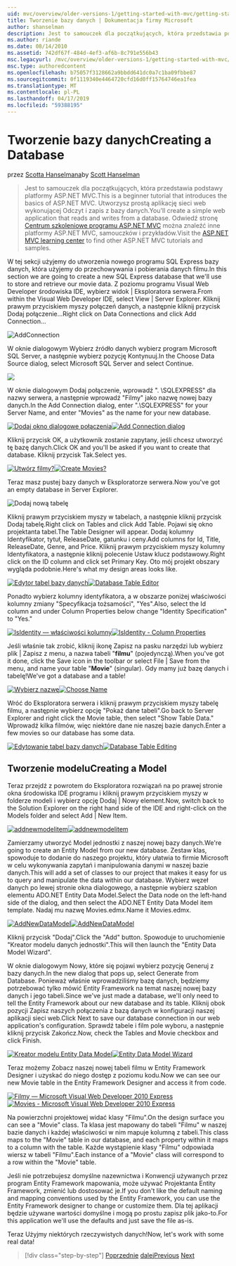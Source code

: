 ```yaml
---
uid: mvc/overview/older-versions-1/getting-started-with-mvc/getting-started-with-mvc-part4
title: Tworzenie bazy danych | Dokumentacja firmy Microsoft
author: shanselman
description: Jest to samouczek dla początkujących, która przedstawia podstawy platformy ASP.NET MVC. Utwórz prostą aplikację sieci web wykonującej Odczyt i zapis z bazy danych.
ms.author: riande
ms.date: 08/14/2010
ms.assetid: 742df67f-484d-4ef3-af6b-8c791e556b43
msc.legacyurl: /mvc/overview/older-versions-1/getting-started-with-mvc/getting-started-with-mvc-part4
msc.type: authoredcontent
ms.openlocfilehash: b75057f3128662a9bbdd641dc0a7c1ba09fbbe87
ms.sourcegitcommit: 0f1119340e4464720cfd16d0ff15764746ea1fea
ms.translationtype: MT
ms.contentlocale: pl-PL
ms.lasthandoff: 04/17/2019
ms.locfileid: "59388195"
---
```

# <a name="creating-a-database"></a><span data-ttu-id="dae6a-104">Tworzenie bazy danych</span><span class="sxs-lookup"><span data-stu-id="dae6a-104">Creating a Database</span></span>

<span data-ttu-id="dae6a-105">przez [Scotta Hanselmana](https://github.com/shanselman)</span><span class="sxs-lookup"><span data-stu-id="dae6a-105">by [Scott Hanselman](https://github.com/shanselman)</span></span>

> <span data-ttu-id="dae6a-106">Jest to samouczek dla początkujących, która przedstawia podstawy platformy ASP.NET MVC.</span><span class="sxs-lookup"><span data-stu-id="dae6a-106">This is a beginner tutorial that introduces the basics of ASP.NET MVC.</span></span> <span data-ttu-id="dae6a-107">Utworzysz prostą aplikację sieci web wykonującej Odczyt i zapis z bazy danych.</span><span class="sxs-lookup"><span data-stu-id="dae6a-107">You'll create a simple web application that reads and writes from a database.</span></span> <span data-ttu-id="dae6a-108">Odwiedź stronę [Centrum szkoleniowe programu ASP.NET MVC](../../../index.md) można znaleźć inne platformy ASP.NET MVC, samouczków i przykładów.</span><span class="sxs-lookup"><span data-stu-id="dae6a-108">Visit the [ASP.NET MVC learning center](../../../index.md) to find other ASP.NET MVC tutorials and samples.</span></span>


<span data-ttu-id="dae6a-109">W tej sekcji użyjemy do utworzenia nowego programu SQL Express bazy danych, która użyjemy do przechowywania i pobierania danych filmu.</span><span class="sxs-lookup"><span data-stu-id="dae6a-109">In this section we are going to create a new SQL Express database that we'll use to store and retrieve our movie data.</span></span> <span data-ttu-id="dae6a-110">Z poziomu programu Visual Web Developer środowiska IDE, wybierz widok | Eksploratora serwera.</span><span class="sxs-lookup"><span data-stu-id="dae6a-110">From within the Visual Web Developer IDE, select View | Server Explorer.</span></span> <span data-ttu-id="dae6a-111">Kliknij prawym przyciskiem myszy połączeń danych, a następnie kliknij przycisk Dodaj połączenie...</span><span class="sxs-lookup"><span data-stu-id="dae6a-111">Right click on Data Connections and click Add Connection...</span></span>

![AddConnection](getting-started-with-mvc-part4/_static/image1.png)

<span data-ttu-id="dae6a-113">W oknie dialogowym Wybierz źródło danych wybierz program Microsoft SQL Server, a następnie wybierz pozycję Kontynuuj.</span><span class="sxs-lookup"><span data-stu-id="dae6a-113">In the Choose Data Source dialog, select Microsoft SQL Server and select Continue.</span></span>

![](getting-started-with-mvc-part4/_static/image2.png)

<span data-ttu-id="dae6a-114">W oknie dialogowym Dodaj połączenie, wprowadź ". \SQLEXPRESS" dla nazwy serwera, a następnie wprowadź "Filmy" jako nazwę nowej bazy danych.</span><span class="sxs-lookup"><span data-stu-id="dae6a-114">In the Add Connection dialog, enter ".\SQLEXPRESS" for your Server Name, and enter "Movies" as the name for your new database.</span></span>

<span data-ttu-id="dae6a-115">[![Dodaj okno dialogowe połączenia](getting-started-with-mvc-part4/_static/image4.png)](getting-started-with-mvc-part4/_static/image3.png)</span><span class="sxs-lookup"><span data-stu-id="dae6a-115">[![Add Connection dialog](getting-started-with-mvc-part4/_static/image4.png)](getting-started-with-mvc-part4/_static/image3.png)</span></span>

<span data-ttu-id="dae6a-116">Kliknij przycisk OK, a użytkownik zostanie zapytany, jeśli chcesz utworzyć tę bazę danych.</span><span class="sxs-lookup"><span data-stu-id="dae6a-116">Click OK and you'll be asked if you want to create that database.</span></span> <span data-ttu-id="dae6a-117">Kliknij przycisk Tak.</span><span class="sxs-lookup"><span data-stu-id="dae6a-117">Select yes.</span></span>

<span data-ttu-id="dae6a-118">[![Utwórz filmy?](getting-started-with-mvc-part4/_static/image6.png)](getting-started-with-mvc-part4/_static/image5.png)</span><span class="sxs-lookup"><span data-stu-id="dae6a-118">[![Create Movies?](getting-started-with-mvc-part4/_static/image6.png)](getting-started-with-mvc-part4/_static/image5.png)</span></span>

<span data-ttu-id="dae6a-119">Teraz masz pustej bazy danych w Eksploratorze serwera.</span><span class="sxs-lookup"><span data-stu-id="dae6a-119">Now you've got an empty database in Server Explorer.</span></span>

![Dodaj nową tabelę](getting-started-with-mvc-part4/_static/image7.png)

<span data-ttu-id="dae6a-121">Kliknij prawym przyciskiem myszy w tabelach, a następnie kliknij przycisk Dodaj tabelę.</span><span class="sxs-lookup"><span data-stu-id="dae6a-121">Right click on Tables and click Add Table.</span></span> <span data-ttu-id="dae6a-122">Pojawi się okno projektanta tabel.</span><span class="sxs-lookup"><span data-stu-id="dae6a-122">The Table Designer will appear.</span></span> <span data-ttu-id="dae6a-123">Dodaj kolumny Identyfikator, tytuł, ReleaseDate, gatunku i ceny.</span><span class="sxs-lookup"><span data-stu-id="dae6a-123">Add columns for Id, Title, ReleaseDate, Genre, and Price.</span></span> <span data-ttu-id="dae6a-124">Kliknij prawym przyciskiem myszy kolumny Identyfikatora, a następnie kliknij polecenie Ustaw klucz podstawowy.</span><span class="sxs-lookup"><span data-stu-id="dae6a-124">Right click on the ID column and click set Primary Key.</span></span> <span data-ttu-id="dae6a-125">Oto mój projekt obszary wygląda podobnie.</span><span class="sxs-lookup"><span data-stu-id="dae6a-125">Here's what my design areas looks like.</span></span>

<span data-ttu-id="dae6a-126">[![Edytor tabel bazy danych](getting-started-with-mvc-part4/_static/image9.png)](getting-started-with-mvc-part4/_static/image8.png)</span><span class="sxs-lookup"><span data-stu-id="dae6a-126">[![Database Table Editor](getting-started-with-mvc-part4/_static/image9.png)](getting-started-with-mvc-part4/_static/image8.png)</span></span>

<span data-ttu-id="dae6a-127">Ponadto wybierz kolumny identyfikatora, a w obszarze poniżej właściwości kolumny zmiany "Specyfikacja tożsamości", "Yes".</span><span class="sxs-lookup"><span data-stu-id="dae6a-127">Also, select the Id column and under Column Properties below change "Identity Specification" to "Yes."</span></span>

<span data-ttu-id="dae6a-128">[![IsIdentity — właściwości kolumny](getting-started-with-mvc-part4/_static/image11.png)](getting-started-with-mvc-part4/_static/image10.png)</span><span class="sxs-lookup"><span data-stu-id="dae6a-128">[![IsIdentity - Column Properties](getting-started-with-mvc-part4/_static/image11.png)](getting-started-with-mvc-part4/_static/image10.png)</span></span>

<span data-ttu-id="dae6a-129">Jeśli właśnie tak zrobić, kliknij ikonę Zapisz na pasku narzędzi lub wybierz plik | Zapisz z menu, a nazwa tabeli "**filmu**" (pojedynczą).</span><span class="sxs-lookup"><span data-stu-id="dae6a-129">When you've got it done, click the Save icon in the toolbar or select File | Save from the menu, and name your table "**Movie**" (singular).</span></span> <span data-ttu-id="dae6a-130">Gdy mamy już bazę danych i tabelę!</span><span class="sxs-lookup"><span data-stu-id="dae6a-130">We've got a database and a table!</span></span>

<span data-ttu-id="dae6a-131">[![Wybierz nazwę](getting-started-with-mvc-part4/_static/image13.png)](getting-started-with-mvc-part4/_static/image12.png)</span><span class="sxs-lookup"><span data-stu-id="dae6a-131">[![Choose Name](getting-started-with-mvc-part4/_static/image13.png)](getting-started-with-mvc-part4/_static/image12.png)</span></span>

<span data-ttu-id="dae6a-132">Wróć do Eksploratora serwera i kliknij prawym przyciskiem myszy tabelę filmu, a następnie wybierz opcję "Pokaż dane tabeli".</span><span class="sxs-lookup"><span data-stu-id="dae6a-132">Go back to Server Explorer and right click the Movie table, then select "Show Table Data."</span></span> <span data-ttu-id="dae6a-133">Wprowadź kilka filmów, więc niektóre dane nie naszej bazie danych.</span><span class="sxs-lookup"><span data-stu-id="dae6a-133">Enter a few movies so our database has some data.</span></span>

<span data-ttu-id="dae6a-134">[![Edytowanie tabel bazy danych](getting-started-with-mvc-part4/_static/image15.png)](getting-started-with-mvc-part4/_static/image14.png)</span><span class="sxs-lookup"><span data-stu-id="dae6a-134">[![Database Table Editing](getting-started-with-mvc-part4/_static/image15.png)](getting-started-with-mvc-part4/_static/image14.png)</span></span>

## <a name="creating-a-model"></a><span data-ttu-id="dae6a-135">Tworzenie modelu</span><span class="sxs-lookup"><span data-stu-id="dae6a-135">Creating a Model</span></span>

<span data-ttu-id="dae6a-136">Teraz przejdź z powrotem do Eksploratora rozwiązań na po prawej stronie okna środowiska IDE programu i kliknij prawym przyciskiem myszy w folderze modeli i wybierz opcję Dodaj | Nowy element.</span><span class="sxs-lookup"><span data-stu-id="dae6a-136">Now, switch back to the Solution Explorer on the right hand side of the IDE and right-click on the Models folder and select Add | New Item.</span></span>

<span data-ttu-id="dae6a-137">[![addnewmodelitem](getting-started-with-mvc-part4/_static/image17.png)](getting-started-with-mvc-part4/_static/image16.png)</span><span class="sxs-lookup"><span data-stu-id="dae6a-137">[![addnewmodelitem](getting-started-with-mvc-part4/_static/image17.png)](getting-started-with-mvc-part4/_static/image16.png)</span></span>

<span data-ttu-id="dae6a-138">Zamierzamy utworzyć Model jednostki z naszej nowej bazy danych.</span><span class="sxs-lookup"><span data-stu-id="dae6a-138">We're going to create an Entity Model from our new database.</span></span> <span data-ttu-id="dae6a-139">Zestaw klas, spowoduje to dodanie do naszego projektu, który ułatwia to firmie Microsoft w celu wykonywania zapytań i manipulowania danymi w naszej bazie danych.</span><span class="sxs-lookup"><span data-stu-id="dae6a-139">This will add a set of classes to our project that makes it easy for us to query and manipulate the data within our database.</span></span> <span data-ttu-id="dae6a-140">Wybierz węzeł danych po lewej stronie okna dialogowego, a następnie wybierz szablon elementu ADO.NET Entity Data Model.</span><span class="sxs-lookup"><span data-stu-id="dae6a-140">Select the Data node on the left-hand side of the dialog, and then select the ADO.NET Entity Data Model item template.</span></span> <span data-ttu-id="dae6a-141">Nadaj mu nazwę Movies.edmx.</span><span class="sxs-lookup"><span data-stu-id="dae6a-141">Name it Movies.edmx.</span></span>

<span data-ttu-id="dae6a-142">[![AddNewDataModel](getting-started-with-mvc-part4/_static/image19.png)](getting-started-with-mvc-part4/_static/image18.png)</span><span class="sxs-lookup"><span data-stu-id="dae6a-142">[![AddNewDataModel](getting-started-with-mvc-part4/_static/image19.png)](getting-started-with-mvc-part4/_static/image18.png)</span></span>

<span data-ttu-id="dae6a-143">Kliknij przycisk "Dodaj".</span><span class="sxs-lookup"><span data-stu-id="dae6a-143">Click the "Add" button.</span></span> <span data-ttu-id="dae6a-144">Spowoduje to uruchomienie "Kreator modelu danych jednostki".</span><span class="sxs-lookup"><span data-stu-id="dae6a-144">This will then launch the "Entity Data Model Wizard".</span></span>

<span data-ttu-id="dae6a-145">W oknie dialogowym Nowy, które się pojawi wybierz pozycję Generuj z bazy danych.</span><span class="sxs-lookup"><span data-stu-id="dae6a-145">In the new dialog that pops up, select Generate from Database.</span></span> <span data-ttu-id="dae6a-146">Ponieważ właśnie wprowadziliśmy bazę danych, będziemy potrzebować tylko mówić Entity Framework na temat naszej nowej bazy danych i jego tabeli.</span><span class="sxs-lookup"><span data-stu-id="dae6a-146">Since we've just made a database, we'll only need to tell the Entity Framework about our new database and its table.</span></span> <span data-ttu-id="dae6a-147">Kliknij obok pozycji Zapisz naszych połączenia z bazą danych w konfiguracji naszej aplikacji sieci web.</span><span class="sxs-lookup"><span data-stu-id="dae6a-147">Click Next to save our database connection in our web application's configuration.</span></span> <span data-ttu-id="dae6a-148">Sprawdź tabele i film pole wyboru, a następnie kliknij przycisk Zakończ.</span><span class="sxs-lookup"><span data-stu-id="dae6a-148">Now, check the Tables and Movie checkbox and click Finish.</span></span>

<span data-ttu-id="dae6a-149">[![Kreator modelu Entity Data Model](getting-started-with-mvc-part4/_static/image21.png)](getting-started-with-mvc-part4/_static/image20.png)</span><span class="sxs-lookup"><span data-stu-id="dae6a-149">[![Entity Data Model Wizard](getting-started-with-mvc-part4/_static/image21.png)](getting-started-with-mvc-part4/_static/image20.png)</span></span>

<span data-ttu-id="dae6a-150">Teraz możemy Zobacz naszej nowej tabeli filmu w Entity Framework Designer i uzyskać do niego dostęp z poziomu kodu.</span><span class="sxs-lookup"><span data-stu-id="dae6a-150">Now we can see our new Movie table in the Entity Framework Designer and access it from code.</span></span>

<span data-ttu-id="dae6a-151">[![Filmy — Microsoft Visual Web Developer 2010 Express](getting-started-with-mvc-part4/_static/image23.png)](getting-started-with-mvc-part4/_static/image22.png)</span><span class="sxs-lookup"><span data-stu-id="dae6a-151">[![Movies - Microsoft Visual Web Developer 2010 Express](getting-started-with-mvc-part4/_static/image23.png)](getting-started-with-mvc-part4/_static/image22.png)</span></span>

<span data-ttu-id="dae6a-152">Na powierzchni projektowej widać klasy "Filmu".</span><span class="sxs-lookup"><span data-stu-id="dae6a-152">On the design surface you can see a "Movie" class.</span></span> <span data-ttu-id="dae6a-153">Ta klasa jest mapowany do tabeli "Filmu" w naszej bazie danych i każdej właściwości w nim mapuje kolumną z tabeli.</span><span class="sxs-lookup"><span data-stu-id="dae6a-153">This class maps to the "Movie" table in our database, and each property within it maps to a column with the table.</span></span> <span data-ttu-id="dae6a-154">Każde wystąpienie klasy "Filmu" odpowiada wiersz w tabeli "Filmu".</span><span class="sxs-lookup"><span data-stu-id="dae6a-154">Each instance of a "Movie" class will correspond to a row within the "Movie" table.</span></span>

<span data-ttu-id="dae6a-155">Jeśli nie potrzebujesz domyślne nazewnictwa i Konwencji używanych przez program Entity Framework mapowania, może używać Projektanta Entity Framework, zmienić lub dostosować je.</span><span class="sxs-lookup"><span data-stu-id="dae6a-155">If you don't like the default naming and mapping conventions used by the Entity Framework, you can use the Entity Framework designer to change or customize them.</span></span> <span data-ttu-id="dae6a-156">Dla tej aplikacji będzie używane wartości domyślne i mogą po prostu zapisz plik jako-to.</span><span class="sxs-lookup"><span data-stu-id="dae6a-156">For this application we'll use the defaults and just save the file as-is.</span></span>

<span data-ttu-id="dae6a-157">Teraz Użyjmy niektórych rzeczywistych danych!</span><span class="sxs-lookup"><span data-stu-id="dae6a-157">Now, let's work with some real data!</span></span>

> [!div class="step-by-step"]
> <span data-ttu-id="dae6a-158">[Poprzednie](getting-started-with-mvc-part3.md)
> [dalej](getting-started-with-mvc-part5.md)</span><span class="sxs-lookup"><span data-stu-id="dae6a-158">[Previous](getting-started-with-mvc-part3.md)
[Next](getting-started-with-mvc-part5.md)</span></span>

